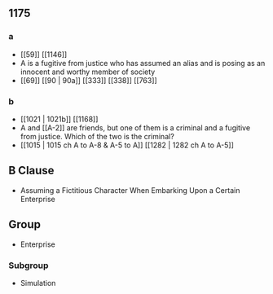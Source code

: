 ## 1175
### a
- [[59]] [[1146]] 
- A is a fugitive from justice who has assumed an alias and is posing as an innocent and worthy member of society
- [[69]] [[90 | 90a]] [[333]] [[338]] [[763]] 

### b
- [[1021 | 1021b]] [[1168]] 
- A and [[A-2]] are friends, but one of them is a criminal and a fugitive from justice. Which of the two is the criminal?
- [[1015 | 1015 ch A to A-8 &amp; A-5 to A]] [[1282 | 1282 ch A to A-5]] 

## B Clause
- Assuming a Fictitious Character When Embarking  Upon a Certain Enterprise

## Group
- Enterprise

### Subgroup
- Simulation

